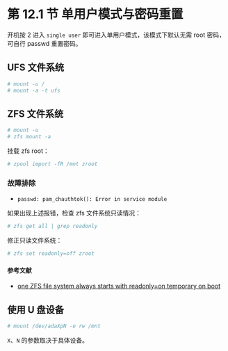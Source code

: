 # 第 12.1 节 单用户模式与密码重置

开机按 2 进入 `single user` 即可进入单用户模式，该模式下默认无需 root 密码，可自行 passwd 重置密码。

## UFS 文件系统

```sh
# mount -u /
# mount -a -t ufs
```

## ZFS 文件系统

```sh
# mount -u
# zfs mount -a
```

挂载 zfs root：

```sh
# zpool import -fR /mnt zroot
```

### 故障排除

- `passwd: pam_chauthtok(): Error in service module`

如果出现上述报错，检查 zfs 文件系统只读情况：

```sh
# zfs get all | grep readonly
```

修正只读文件系统：

```sh
# zfs set readonly=off zroot
```

#### 参考文献

- [one ZFS file system always starts with readonly=on temporary on boot](https://github.com/openzfs/zfs/issues/2133)

## 使用 U 盘设备

```sh
# mount /dev/adaXpN -o rw /mnt
```

`X`、`N` 的参数取决于具体设备。
